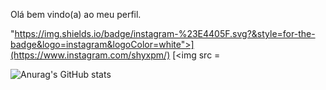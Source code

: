 Olá bem vindo(a) ao meu perfil. 

"https://img.shields.io/badge/instagram-%23E4405F.svg?&style=for-the-badge&logo=instagram&logoColor=white">](https://www.instagram.com/shyxpm/) [<img src =

![Anurag's GitHub stats](https://github-readme-stats.vercel.app/api?Mikaelsx=anuraghazra&theme=dark&show_icons=true)

